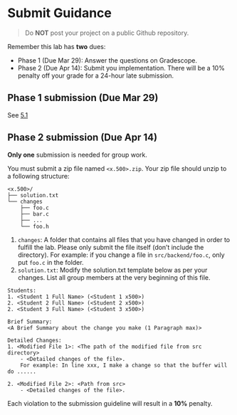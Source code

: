 # Submit Guidance

> <i class="trigger fa fa-exclamation-triangle fa-lg"></i>
> Do **NOT** post your project on a public Github repository.

Remember this lab has **two** dues:
- Phase 1 (Due Mar 29): Answer the questions on Gradescope.
- Phase 2 (Due Apr 14): Submit you implementation. There will be a 10% penalty off your grade for a 24-hour late submission.


## Phase 1 submission (Due Mar 29)
See [5.1](./lab2-0.md#submitting-and-grading)

## Phase 2 submission (Due Apr 14)
**Only one** submission is needed for group work. 

You must submit a zip file named `<x.500>.zip`. Your zip file should unzip to a following structure:

```
<x.500>/
├── solution.txt
└── changes
    ├── foo.c
    ├── bar.c
    ├── ...
    └── foo.h
```

1. `changes`: A folder that contains all files that you have changed in order to fulfill the lab. Please only submit the file itself (don’t include the directory). For example: if you change a file in `src/backend/foo.c`, only put `foo.c` in the folder.
2. `solution.txt`: Modify the solution.txt template below as per your changes. List all group members at the very beginning of this file. 

```
Students:
1. <Student 1 Full Name> (<Student 1 x500>)
2. <Student 2 Full Name> (<Student 2 x500>)
2. <Student 3 Full Name> (<Student 3 x500>)

Brief Summary:
<A Brief Summary about the change you make (1 Paragraph max)>

Detailed Changes:
1. <Modified File 1>: <The path of the modified file from src directory>
	- <Detailed changes of the file>.
	For example: In line xxx, I make a change so that the buffer will do ......
	
2. <Modified File 2>: <Path from src>
	- <Detailed changes of the file>.
```

Each violation to the submission guideline will result in a **10%** penalty.
